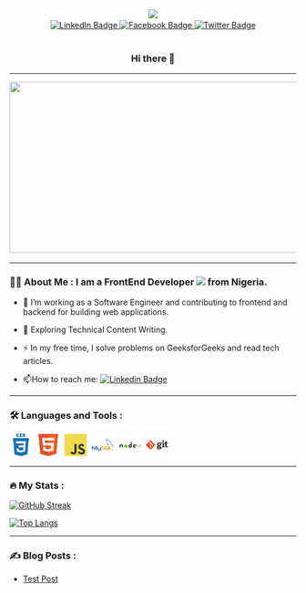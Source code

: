 

<div id="header" align="center">
  <img src="https://media.giphy.com/media/Vf3ZKdillTMOOaOho0/giphy.gif" width="100"/>


  <div id="badges">
    <a href="https://www.linkedin.com/in/adegbenjo-elijah-338448224/">
      <img src="https://img.shields.io/badge/LinkedIn-blue?style=for-the-badge&logo=linkedin&logoColor=white" alt="LinkedIn Badge"/>
    </a>
    <a href="https://facebook.com/elijah.adegbenjo.3">
      <img src="https://img.shields.io/badge/Facebook-red?style=for-the-badge&logo=facebook&logoColor=white" alt="Facebook Badge"/>
    </a>
    <a href="https://twitter.com/Elijah_ish">
      <img src="https://img.shields.io/badge/Twitter-blue?style=for-the-badge&logo=twitter&logoColor=white" alt="Twitter Badge"/>
    </a>
  </div>

  <img src="https://komarev.com/ghpvc/?username=Adeelijah&style=flat-square&color=blue" alt=""/>
  
  ### Hi there 👋

 </div>
 
 ---
 
 <div align="center">
  <img src="https://media.giphy.com/media/dWesBcTLavkZuG35MI/giphy.gif" width="600" height="300"/>
</div>

---

### :man_technologist: About Me : I am a FrontEnd Developer <img src="https://media.giphy.com/media/WUlplcMpOCEmTGBtBW/giphy.gif" width="30"> from Nigeria.


- :telescope: I’m working as a Software Engineer and contributing to frontend and backend for building web applications.

- :seedling: Exploring Technical Content Writing.

- :zap: In my free time, I solve problems on GeeksforGeeks and read tech articles.

- :mailbox:How to reach me: [![Linkedin Badge](https://img.shields.io/badge/-linkedin-blue?style=flat&logo=Linkedin&logoColor=white)](https://www.linkedin.com/in/adegbenjo-elijah-338448224/)


---

### :hammer_and_wrench: Languages and Tools :
<div>
     <img src="https://github.com/devicons/devicon/blob/master/icons/css3/css3-plain-wordmark.svg"  title="CSS3" alt="CSS" width="40" height="40"/>&nbsp;
    <img src="https://github.com/devicons/devicon/blob/master/icons/html5/html5-original.svg" title="HTML5" alt="HTML" width="40" height="40"/>&nbsp;
    <img src="https://github.com/devicons/devicon/blob/master/icons/javascript/javascript-original.svg" title="JavaScript" alt="JavaScript" width="40"            
    <img src="https://github.com/devicons/devicon/blob/master/icons/react/react-original-wordmark.svg" title="React" alt="React" width="40" height="40"/>&nbsp;       
    <img src="https://github.com/devicons/devicon/blob/master/icons/mysql/mysql-original-wordmark.svg" title="MySQL"  alt="MySQL" width="40" height="40"/>&nbsp;
    <img src="https://github.com/devicons/devicon/blob/master/icons/nodejs/nodejs-original-wordmark.svg" title="NodeJS" alt="NodeJS" width="40" height="40"/>&nbsp;
    <img src="https://github.com/devicons/devicon/blob/master/icons/git/git-original-wordmark.svg" title="Git" **alt="Git" width="40" height="40"/>
</div>

---

### :fire: My Stats :

[![GitHub Streak](http://github-readme-streak-stats.herokuapp.com?user=Adeelijah&theme=dark&background=000000)](https://git.io/streak-stats)

[![Top Langs](https://github-readme-stats.vercel.app/api/top-langs/?username=Adeelijah&layout=compact&theme=vision-friendly-dark)](https://github.com/anuraghazra/github-readme-stats)

---

### :writing_hand: Blog Posts :
<!-- BLOG-POST-LIST:START -->
- [Test Post](https://dev.to/itszed0/test-post-490g)
<!-- BLOG-POST-LIST:END -->
<!--
**Adeelijah/Adeelijah** is a ✨ _special_ ✨ repository because its `README.md` (this file) appears on your GitHub profile.

